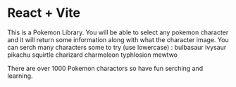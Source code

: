 # React + Vite

This is a Pokemon Library.
You will be able to select any pokemon character and it will return some information along with what the character image.
You can serch many characters some to try (use lowercase) :
bulbasaur
ivysaur
pikachu
squirtle
charizard
charmeleon
typhlosion
mewtwo

There are over 1000 Pokemon charactors so have fun serching and learning.